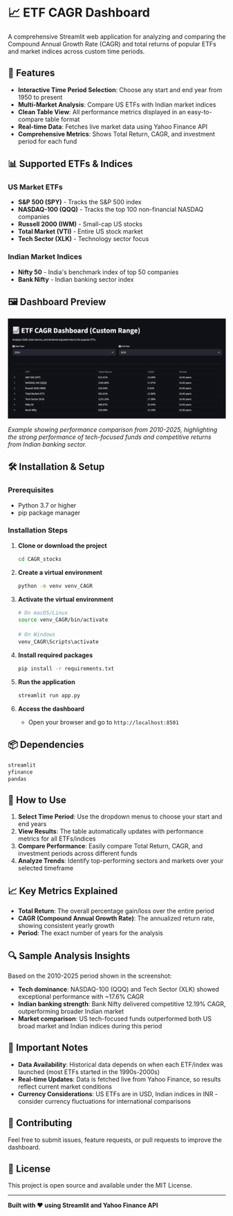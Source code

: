 # 📈 ETF CAGR Dashboard

A comprehensive Streamlit web application for analyzing and comparing the Compound Annual Growth Rate (CAGR) and total returns of popular ETFs and market indices across custom time periods.

## 🚀 Features

- **Interactive Time Period Selection**: Choose any start and end year from 1950 to present
- **Multi-Market Analysis**: Compare US ETFs with Indian market indices
- **Clean Table View**: All performance metrics displayed in an easy-to-compare table format
- **Real-time Data**: Fetches live market data using Yahoo Finance API
- **Comprehensive Metrics**: Shows Total Return, CAGR, and investment period for each fund

## 📊 Supported ETFs & Indices

### US Market ETFs
- **S&P 500 (SPY)** - Tracks the S&P 500 index
- **NASDAQ-100 (QQQ)** - Tracks the top 100 non-financial NASDAQ companies
- **Russell 2000 (IWM)** - Small-cap US stocks
- **Total Market (VTI)** - Entire US stock market
- **Tech Sector (XLK)** - Technology sector focus

### Indian Market Indices
- **Nifty 50** - India's benchmark index of top 50 companies
- **Bank Nifty** - Indian banking sector index

## 🖼️ Dashboard Preview

![ETF CAGR Dashboard](screenshot/sample2.png)

*Example showing performance comparison from 2010-2025, highlighting the strong performance of tech-focused funds and competitive returns from Indian banking sector.*

## 🛠️ Installation & Setup

### Prerequisites
- Python 3.7 or higher
- pip package manager

### Installation Steps

1. **Clone or download the project**
   ```bash
   cd CAGR_stocks
   ```

2. **Create a virtual environment**
   ```bash
   python -m venv venv_CAGR
   ```

3. **Activate the virtual environment**
   ```bash
   # On macOS/Linux
   source venv_CAGR/bin/activate
   
   # On Windows
   venv_CAGR\Scripts\activate
   ```

4. **Install required packages**
   ```bash
   pip install -r requirements.txt
   ```

5. **Run the application**
   ```bash
   streamlit run app.py
   ```

6. **Access the dashboard**
   - Open your browser and go to `http://localhost:8501`

## 📦 Dependencies

```
streamlit
yfinance
pandas
```

## 🎯 How to Use

1. **Select Time Period**: Use the dropdown menus to choose your start and end years
2. **View Results**: The table automatically updates with performance metrics for all ETFs/indices
3. **Compare Performance**: Easily compare Total Return, CAGR, and investment periods across different funds
4. **Analyze Trends**: Identify top-performing sectors and markets over your selected timeframe

## 📈 Key Metrics Explained

- **Total Return**: The overall percentage gain/loss over the entire period
- **CAGR (Compound Annual Growth Rate)**: The annualized return rate, showing consistent yearly growth
- **Period**: The exact number of years for the analysis

## 🔍 Sample Analysis Insights

Based on the 2010-2025 period shown in the screenshot:

- **Tech dominance**: NASDAQ-100 (QQQ) and Tech Sector (XLK) showed exceptional performance with ~17.6% CAGR
- **Indian banking strength**: Bank Nifty delivered competitive 12.19% CAGR, outperforming broader Indian market
- **Market comparison**: US tech-focused funds outperformed both US broad market and Indian indices during this period

## 🚨 Important Notes

- **Data Availability**: Historical data depends on when each ETF/index was launched (most ETFs started in the 1990s-2000s)
- **Real-time Updates**: Data is fetched live from Yahoo Finance, so results reflect current market conditions
- **Currency Considerations**: US ETFs are in USD, Indian indices in INR - consider currency fluctuations for international comparisons

## 🤝 Contributing

Feel free to submit issues, feature requests, or pull requests to improve the dashboard.

## 📄 License

This project is open source and available under the MIT License.

---

**Built with ❤️ using Streamlit and Yahoo Finance API**
